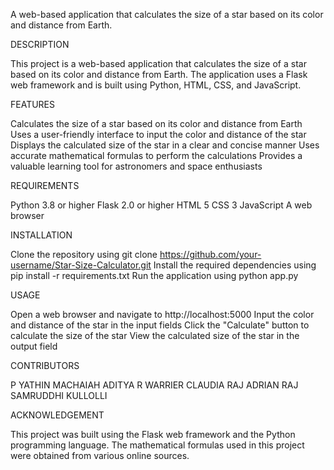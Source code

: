 A web-based application that calculates the size of a star based on its color and distance from Earth.

DESCRIPTION

This project is a web-based application that calculates the size of a star based on its color and distance from Earth. The application uses a Flask web framework and is built using Python, HTML, CSS, and JavaScript.

FEATURES

Calculates the size of a star based on its color and distance from Earth
Uses a user-friendly interface to input the color and distance of the star
Displays the calculated size of the star in a clear and concise manner
Uses accurate mathematical formulas to perform the calculations
Provides a valuable learning tool for astronomers and space enthusiasts

REQUIREMENTS

Python 3.8 or higher
Flask 2.0 or higher
HTML 5
CSS 3
JavaScript
A web browser

INSTALLATION

Clone the repository using git clone https://github.com/your-username/Star-Size-Calculator.git
Install the required dependencies using pip install -r requirements.txt
Run the application using python app.py

USAGE

Open a web browser and navigate to http://localhost:5000
Input the color and distance of the star in the input fields
Click the "Calculate" button to calculate the size of the star
View the calculated size of the star in the output field

CONTRIBUTORS

P YATHIN MACHAIAH
ADITYA R WARRIER
CLAUDIA RAJ
ADRIAN RAJ
SAMRUDDHI KULLOLLI

ACKNOWLEDGEMENT

This project was built using the Flask web framework and the Python programming language.
The mathematical formulas used in this project were obtained from various online sources.
